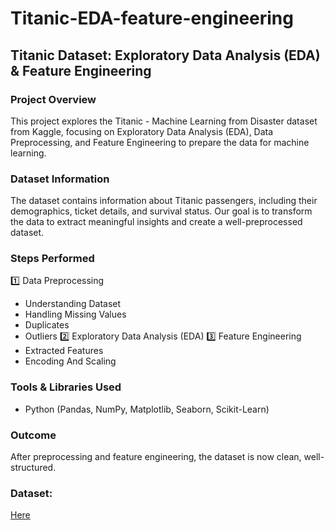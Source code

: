 # Titanic-EDA-feature-engineering
## Titanic Dataset: Exploratory Data Analysis (EDA) & Feature Engineering

### Project Overview
This project explores the Titanic - Machine Learning from Disaster dataset from Kaggle, focusing on Exploratory Data Analysis (EDA), Data Preprocessing, and Feature Engineering to prepare the data for machine learning.

### Dataset Information
The dataset contains information about Titanic passengers, including their demographics, ticket details, and survival status. Our goal is to transform the data to extract meaningful insights and create a well-preprocessed dataset.

### Steps Performed
1️⃣ Data Preprocessing
- Understanding Dataset
- Handling Missing Values
- Duplicates
- Outliers
2️⃣ Exploratory Data Analysis (EDA)
3️⃣ Feature Engineering
- Extracted Features
- Encoding And Scaling

### Tools & Libraries Used
- Python (Pandas, NumPy, Matplotlib, Seaborn, Scikit-Learn)

### Outcome
After preprocessing and feature engineering, the dataset is now clean, well-structured.

### Dataset:
[Here](https://www.kaggle.com/datasets/shuofxz/titanic-machine-learning-from-disaster?select=train.csv)

